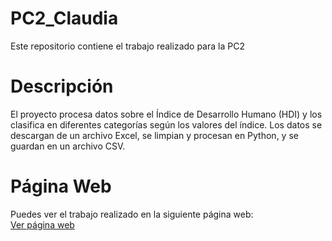 # PC2_Claudia

Este repositorio contiene el trabajo realizado para la PC2

# Descripción

El proyecto procesa datos sobre el Índice de Desarrollo Humano (HDI) y los clasifica en diferentes categorías según los valores del índice. Los datos se descargan de un archivo Excel, se limpian y procesan en Python, y se guardan en un archivo CSV.

# Página Web

Puedes ver el trabajo realizado en la siguiente página web:  
[Ver página web](https://claudiapomahuallca.github.io/PC2_Claudia/)
